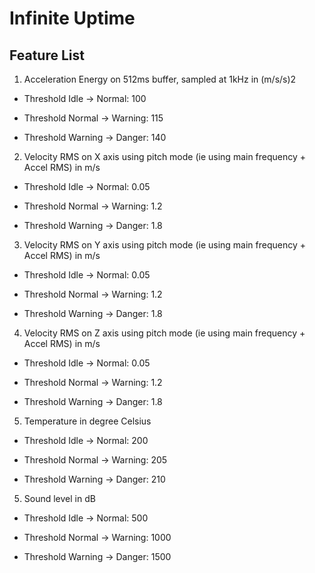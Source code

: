 # Infinite Uptime

## Feature List ##

1. Acceleration Energy on 512ms buffer, sampled at 1kHz in (m/s/s)2
  
  - Threshold Idle -> Normal: 100

  - Threshold Normal -> Warning: 115

  - Threshold Warning -> Danger: 140

2. Velocity RMS on X axis using pitch mode (ie using main frequency + Accel RMS) in m/s

  - Threshold Idle -> Normal: 0.05

  - Threshold Normal -> Warning: 1.2

  - Threshold Warning -> Danger: 1.8

3. Velocity RMS on Y axis using pitch mode (ie using main frequency + Accel RMS) in m/s

  - Threshold Idle -> Normal: 0.05

  - Threshold Normal -> Warning: 1.2

  - Threshold Warning -> Danger: 1.8

4. Velocity RMS on Z axis using pitch mode (ie using main frequency + Accel RMS) in m/s

  - Threshold Idle -> Normal: 0.05

  - Threshold Normal -> Warning: 1.2

  - Threshold Warning -> Danger: 1.8

5. Temperature in degree Celsius

  - Threshold Idle -> Normal: 200

  - Threshold Normal -> Warning: 205

  - Threshold Warning -> Danger: 210

5. Sound level in dB

  - Threshold Idle -> Normal: 500

  - Threshold Normal -> Warning: 1000

  - Threshold Warning -> Danger: 1500




